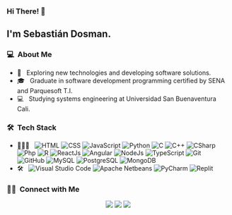 ### Hi There! 👋

<h2>I'm Sebastián Dosman.</h2>

<h3> 💻 &nbsp;About Me </h3>

- 🤔 &nbsp; Exploring new technologies and developing software solutions.
- 🎓 &nbsp; Graduate in software development programming certified by SENA and Parquesoft T.I.
- 💻 &nbsp; Studying systems engineering at Universidad San Buenaventura Cali.


<h3> 🛠 &nbsp;Tech Stack</h3>

- 👨🏻‍💻 &nbsp;
  ![HTML](https://img.shields.io/badge/-HTML-333333?style=flat&logo=HTML5)
  ![CSS](https://img.shields.io/badge/-CSS-333333?style=flat&logo=CSS3&logoColor=1572B6)
  ![JavaScript](https://img.shields.io/badge/-JavaScript-333333?style=flat&logo=javascript)
  ![Python](https://img.shields.io/badge/-Python-333333?logo=python&logoColor=#3776AB)
  ![C](https://img.shields.io/badge/-C-333333?logo=c&logoColor=#A8B9CC)
  ![C++](https://img.shields.io/badge/-C++-333333?logo=cplusplus&logoColor=#00599C)
  ![CSharp](https://img.shields.io/badge/-CSharp-333333?logo=csharp&logoColor=#239120)
  ![Php](https://img.shields.io/badge/-Php-333333?logo=php&logoColor=#777BB4)
  ![R](https://img.shields.io/badge/-R-333333?logo=r&logoColor=#276DC3)
  ![ReactJs](https://img.shields.io/badge/-ReactJs-333333?logo=react&logoColor=#61DAFB)
  ![Angular](https://img.shields.io/badge/-Angular-333333?logo=angular&logoColor=#DD0031)
  ![NodeJs](https://img.shields.io/badge/-Nodejs-333333?logo=nodedotjs&logoColor=#339933)
  ![TypeScript](https://img.shields.io/badge/-TypeScript-333333?logo=typescript&logoColor=#3178C6)
  ![Git](https://img.shields.io/badge/-Git-333333?style=flat&logo=git)
  ![GitHub](https://img.shields.io/badge/-GitHub-333333?style=flat&logo=github)
  ![MySQL](https://img.shields.io/badge/-MySQL-333333?logo=mysql&logoColor=#4479A1)
  ![PostgreSQL](https://img.shields.io/badge/-PostgreSQL-333333?logo=postgresql&logoColor=#4169E1)
  ![MongoDB](https://img.shields.io/badge/-MOngoDB-333333?logo=mongodb&logoColor=#47A248)
- 🛠 &nbsp;
  ![Visual Studio Code](https://img.shields.io/badge/-Visual%20Studio%20Code-333333?style=flat&logo=visual-studio-code&logoColor=007ACC)
  ![Apache Netbeans](https://img.shields.io/badge/-Apache%20Netbeans-333333?style=flat&logo=apachenetbeanside&logoColor=#1B6AC6)
  ![PyCharm](https://img.shields.io/badge/-PyCharm-333333?style=flat&logo=pycharm&logoColor=#000000)
  ![Replit](https://img.shields.io/badge/-Replit-333333?style=flat&logo=replit&logoColor=#667881)

<h3> 🤝🏻 &nbsp;Connect with Me </h3>

<p align="center">
<a href="mailto:jsdosman0@gmail.com"><img src="https://img.shields.io/badge/-Jsdosman0@gmail.com-D14836?style=flat-square&logo=Gmail&logoColor=white"/></a>
<a href="https://wa.link/tm86sl"><img src="https://img.shields.io/badge/-WhatsApp-25D366?style=flat-square&logo=whatsapp&logoColor=white"/></a>
<a href="https://www.linkedin.com/in/sebasti%C3%A1n-dosman-8701a01b2/"><img src="https://img.shields.io/badge/-LinkedIn-0A66C2?style=flat-square&logo=linkedin&logoColor=white"/></a>

<!--
**cdthomp1/cdthomp1** is a ✨ _special_ ✨ repository because its `README.md` (this file) appears on your GitHub profile.


